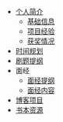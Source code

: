 <!--
 * @Description: 
 * @Date: 2019-08-05 11:57:02
 * @LastEditors: 孙浩然
 * @LastEditTime: 2020-07-01 09:34:34
 -->
<!-- * [全部目录](/)-->
* [个人简介](./authorintroducer.md)
  * [基础信息](./authorintroducer?id=个人简介)
  * [项目经验](./authorintroducer?id=项目经验)
  * [获奖情况](./authorintroducer?id=获奖情况) 
* [时间规划](./0.mindmaster/时间规划.md)
* [刷题提纲](./0.mindmaster/刷题记录.md)
* 面经
  * [面经提纲](./0.mindmaster/面经记录.md) 
  * [面经内容](./0.mindmaster/面经记录1.md)
* [博客项目](https://github.com/codefool0307/Java-Blog)
* [书本资源](./book.md)
